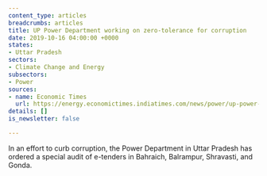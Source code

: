 ```yaml
---
content_type: articles
breadcrumbs: articles
title: UP Power Department working on zero-tolerance for corruption
date: 2019-10-16 04:00:00 +0000
states:
- Uttar Pradesh
sectors:
- Climate Change and Energy
subsectors:
- Power
sources:
- name: Economic Times
  url: https://energy.economictimes.indiatimes.com/news/power/up-power-department-working-on-zero-tolerance-for-corruption/71521312
details: []
is_newsletter: false

---
```

In an effort to curb corruption, the Power Department in Uttar Pradesh has ordered a special audit of e-tenders in Bahraich, Balrampur, Shravasti, and Gonda.
